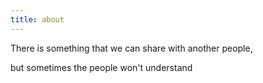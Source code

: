 ```yaml
---
title: about
---
```


There is something that we can share with another people,

but sometimes the people won't understand